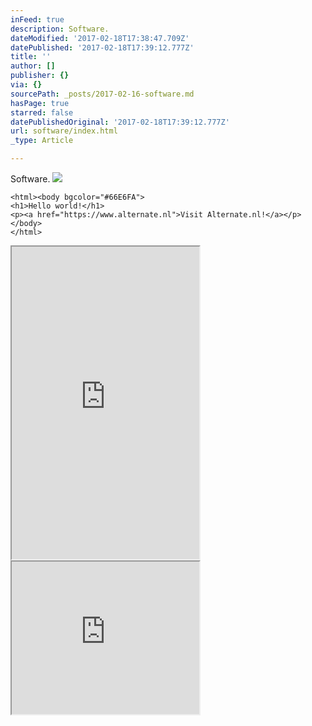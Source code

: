```yaml
---
inFeed: true
description: Software.
dateModified: '2017-02-18T17:38:47.709Z'
datePublished: '2017-02-18T17:39:12.777Z'
title: ''
author: []
publisher: {}
via: {}
sourcePath: _posts/2017-02-16-software.md
hasPage: true
starred: false
datePublishedOriginal: '2017-02-18T17:39:12.777Z'
url: software/index.html
_type: Article

---
```

Software.
![](https://the-grid-user-content.s3-us-west-2.amazonaws.com/9cc8f4fa-8328-4c62-90b5-9e110cbc7f90.png)

    <html><body bgcolor="#66E6FA">
    <h1>Hello world!</h1>
    <p><a href="https://www.alternate.nl">Visit Alternate.nl!</a></p>
    </body>
    </html>

<iframe src="https://the-grid.github.io/ed-userhtml/?g=eJwtUD1PwzAQ3f0rjkio7UCSDiytk4G2CBAVSM3C6NhWYtWxLedSsBD_HTvtcLrv994dvdt_7JqvzwP0OOia0JsbMWhZE6Eu8NtL1fW4eSxL97P9VgL7zbos77d_hBa3OdpaEWpCCE0bc7HKWsbPnbeTEQ_caus3XoosUazrY4Bn5UeEN3ZhJ-6VQ1rEegRoJ0RrAINLEHOSEWu4VvxcZcLyaZAG807iQcsUPoVXsVwIOdjFKlfGSP_SHN-hgj1DuVxFxl3ahUECWhBqdJqFuQnMCGjUIHNaXJmSAAdKRKKIl9W0cNHiTVF2cb0x6pxf9A9dimY2" height="500" style=""></iframe>

<iframe src="https://the-grid.github.io/ed-userhtml/?g=eJxNjTEKwzAMRfecwnH3iC4egiLIkNITdHcStw6okXEEprev06nThwf_PYz6ZsJZ1o-ZX4uw5MFenJvcbbTUYLzSPTCLKZJ5bREqaDARehNzeA42qqajByildJ415N1r6Ha29NiOTc34x-rdE0KqBjiL5_76X2LdK00" height="244" style=""></iframe>